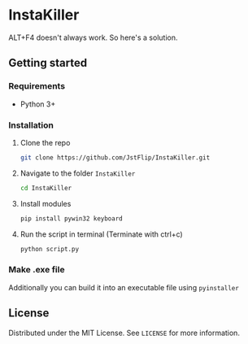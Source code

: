 # InstaKiller
ALT+F4 doesn't always work. So here's a solution.

## Getting started
### Requirements
* Python 3+
### Installation
1. Clone the repo
   ```sh
   git clone https://github.com/JstFlip/InstaKiller.git
   ```
2. Navigate to the folder `InstaKiller`
   ```sh
   cd InstaKiller
   ```
3. Install modules
   ```sh
   pip install pywin32 keyboard
5. Run the script in terminal (Terminate with ctrl+c)
   ```sh
   python script.py
   ```
### Make .exe file
Additionally you can build it into an executable file using `pyinstaller`

## License
Distributed under the MIT License. See `LICENSE` for more information.
